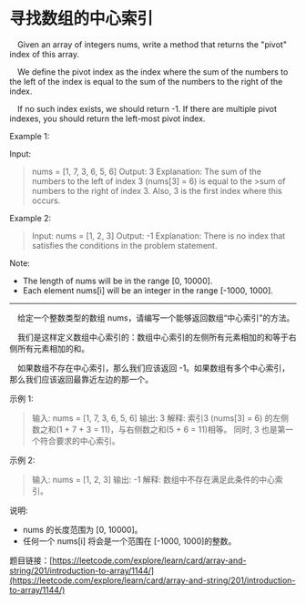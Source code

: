 # 寻找数组的中心索引

&emsp;Given an array of integers nums, write a method that returns the "pivot" index of this array.

&emsp;We define the pivot index as the index where the sum of the numbers to the left of the index is equal to the sum of the numbers to the right of the index.

&emsp;If no such index exists, we should return -1. If there are multiple pivot indexes, you should return the left-most pivot index.

Example 1:

Input: 
>nums = [1, 7, 3, 6, 5, 6]
>Output: 3
>Explanation: 
>The sum of the numbers to the left of index 3 (nums[3] = 6) is equal to the >sum of numbers to the right of index 3.
>Also, 3 is the first index where this occurs.

Example 2:

>Input: 
>nums = [1, 2, 3]
>Output: -1
>Explanation: 
>There is no index that satisfies the conditions in the problem statement.

Note:

- The length of nums will be in the range [0, 10000].
- Each element nums[i] will be an integer in the range [-1000, 1000].

----------------------------------

&emsp;给定一个整数类型的数组 nums，请编写一个能够返回数组“中心索引”的方法。

&emsp;我们是这样定义数组中心索引的：数组中心索引的左侧所有元素相加的和等于右侧所有元素相加的和。

&emsp;如果数组不存在中心索引，那么我们应该返回 -1。如果数组有多个中心索引，那么我们应该返回最靠近左边的那一个。

示例 1:

>输入: 
>nums = [1, 7, 3, 6, 5, 6]
>输出: 3
>解释: 
>索引3 (nums[3] = 6) 的左侧数之和(1 + 7 + 3 = 11)，与右侧数之和(5 + 6 = 11)相等。
>同时, 3 也是第一个符合要求的中心索引。

示例 2:

>输入: 
>nums = [1, 2, 3]
>输出: -1
>解释: 
>数组中不存在满足此条件的中心索引。

说明:

- nums 的长度范围为 [0, 10000]。
- 任何一个 nums[i] 将会是一个范围在 [-1000, 1000]的整数。




题目链接：[https://leetcode.com/explore/learn/card/array-and-string/201/introduction-to-array/1144/](https://leetcode.com/explore/learn/card/array-and-string/201/introduction-to-array/1144/)